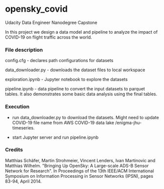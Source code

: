 # opensky_covid
Udacity Data Engineer Nanodegree Capstone

In this project we design a data model and pipeline to analyze the impact of COVID-19 on flight traffic across the world.

### File description
config.cfg - declares path configurations for datasets

data_downloader.py - downloads the dataset files to local workspace

exploration.ipynb - Jupyter notebook to explore the datasets

pipeline.ipynb - data pipeline to convert the input datasets to parquet tables. It also demonstrates some basic data analysis using the final tables.

### Execution
- run data_downloader.py to download the datasets. Might need to update COVID-19 file name from AWS COVID-19 data lake /enigma-jhu-timeseries.

- start Jupyter server and run pipeline.ipynb


### Credits
Matthias Schäfer, Martin Strohmeier, Vincent Lenders, Ivan Martinovic and Matthias Wilhelm.
"Bringing Up OpenSky: A Large-scale ADS-B Sensor Network for Research".
In Proceedings of the 13th IEEE/ACM International Symposium on Information Processing in Sensor Networks (IPSN), pages 83-94, April 2014.